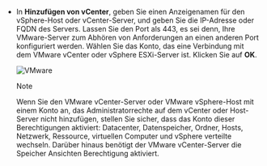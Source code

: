 * In **Hinzufügen von vCenter**, geben Sie einen Anzeigenamen für den vSphere-Host oder vCenter-Server, und geben Sie die IP-Adresse oder FQDN des Servers. Lassen Sie den Port als 443, es sei denn, Ihre VMware-Server zum Abhören von Anforderungen an einen anderen Port konfiguriert werden. Wählen Sie das Konto, das eine Verbindung mit dem VMware vCenter oder vSphere ESXi-Server ist. Klicken Sie auf **OK**.

    ![VMware](./media/site-recovery-add-vcenter/vmware-server.png)

   > [!NOTE]
   > Wenn Sie den VMware vCenter-Server oder VMware vSphere-Host mit einem Konto an, das Administratorrechte auf dem vCenter oder Host-Server nicht hinzufügen, stellen Sie sicher, dass das Konto dieser Berechtigungen aktiviert: Datacenter, Datenspeicher, Ordner, Hosts, Netzwerk, Ressource, virtuellen Computer und vSphere verteilte wechseln. Darüber hinaus benötigt der VMware vCenter-Server die Speicher Ansichten Berechtigung aktiviert.
